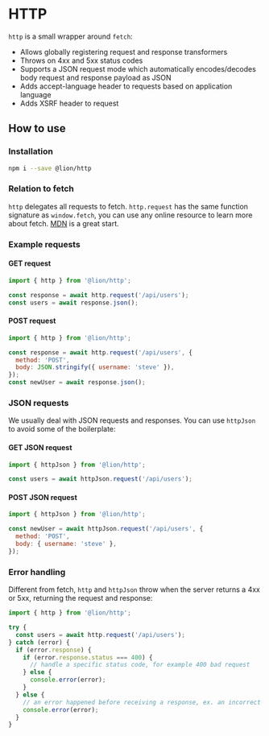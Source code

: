 # HTTP

[//]: # 'AUTO INSERT HEADER PREPUBLISH'

`http` is a small wrapper around `fetch`:

- Allows globally registering request and response transformers
- Throws on 4xx and 5xx status codes
- Supports a JSON request mode which automatically encodes/decodes body request and response payload as JSON
- Adds accept-language header to requests based on application language
- Adds XSRF header to request

## How to use

### Installation

```sh
npm i --save @lion/http
```

### Relation to fetch

`http` delegates all requests to fetch. `http.request` has the same function signature as `window.fetch`, you can use any online resource to learn more about fetch. [MDN](https://developer.mozilla.org/en-US/docs/Web/API/Fetch_API/Using_Fetch) is a great start.

### Example requests

#### GET request

```js
import { http } from '@lion/http';

const response = await http.request('/api/users');
const users = await response.json();
```

#### POST request

```js
import { http } from '@lion/http';

const response = await http.request('/api/users', {
  method: 'POST',
  body: JSON.stringify({ username: 'steve' }),
});
const newUser = await response.json();
```

### JSON requests

We usually deal with JSON requests and responses. You can use `httpJson` to avoid some of the boilerplate:

#### GET JSON request

```js
import { httpJson } from '@lion/http';

const users = await httpJson.request('/api/users');
```

#### POST JSON request

```js
import { httpJson } from '@lion/http';

const newUser = await httpJson.request('/api/users', {
  method: 'POST',
  body: { username: 'steve' },
});
```

### Error handling

Different from fetch, `http` and `httpJson` throw when the server returns a 4xx or 5xx, returning the request and response:

```js
import { http } from '@lion/http';

try {
  const users = await http.request('/api/users');
} catch (error) {
  if (error.response) {
    if (error.response.status === 400) {
      // handle a specific status code, for example 400 bad request
    } else {
      console.error(error);
    }
  } else {
    // an error happened before receiving a response, ex. an incorrect request or network error
    console.error(error);
  }
}
```
